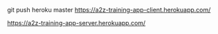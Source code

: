 git push heroku master
https://a2z-training-app-client.herokuapp.com/

https://a2z-training-app-server.herokuapp.com/